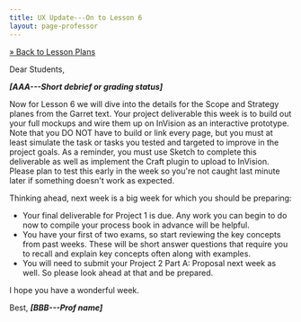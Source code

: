 ```yaml
---
title: UX Update---On to Lesson 6
layout: page-professor
---
```

[&raquo; Back to Lesson Plans](/lesson-plans/)

Dear Students,

***[AAA---Short debrief or grading status]***

Now for Lesson 6 we will dive into the details for the Scope and Strategy planes from the Garret text. Your project deliverable this week is to build out your full mockups and wire them up on InVision as an interactive prototype. Note that you DO NOT have to build or link every page, but you must at least simulate the task or tasks you tested and targeted to improve in the project goals. As a reminder, you must use Sketch to complete this deliverable as well as implement the Craft plugin to upload to InVision. Please plan to test this early in the week so you're not caught last minute later if something doesn't work as expected.

Thinking ahead, next week is a big week for which you should be preparing:
- Your final deliverable for Project 1 is due. Any work you can begin to do now to compile your process book in advance will be helpful.
- You have your first of two exams, so start reviewing the key concepts from past weeks. These will be short answer questions that require you to recall and explain key concepts often along with examples.
- You will need to submit your Project 2 Part A: Proposal next week as well. So please look ahead at that and be prepared.

I hope you have a wonderful week.

Best,
***[BBB---Prof name]***
